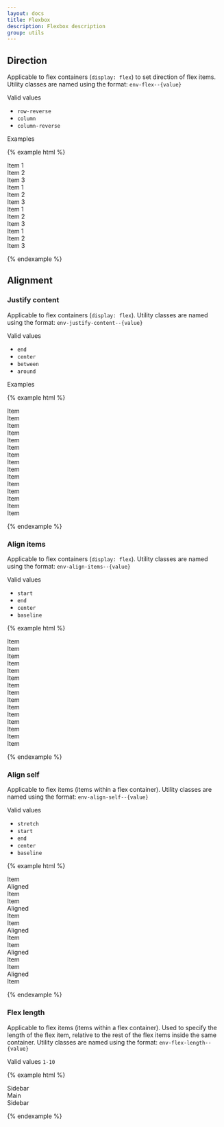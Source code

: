 ```yaml
---
layout: docs
title: Flexbox
description: Flexbox description
group: utils
---
```

## Direction ##

Applicable to flex containers (`display: flex`) to set direction of flex items. Utility classes are named using the format: `env-flex--{value}`

Valid values 
* `row-reverse`
* `column`
* `column-reverse`

Examples

{% example html %}

<div class="example-direction-container"> 
   <div class="env-p-around--x-small">Item 1</div>
   <div class="env-p-around--x-small">Item 2</div>
   <div class="env-p-around--x-small">Item 3</div>
</div>

<div class="example-direction-container env-flex--row-reverse"> 
   <div class="env-p-around--x-small">Item 1</div>
   <div class="env-p-around--x-small">Item 2</div>
   <div class="env-p-around--x-small">Item 3</div>
</div>

<div class="example-direction-container env-flex--column"> 
   <div class="env-p-around--x-small">Item 1</div>
   <div class="env-p-around--x-small">Item 2</div>
   <div class="env-p-around--x-small">Item 3</div>
</div>

<div class="example-direction-container env-flex--column-reverse"> 
   <div class="env-p-around--x-small">Item 1</div>
   <div class="env-p-around--x-small">Item 2</div>
   <div class="env-p-around--x-small">Item 3</div>
</div>

{% endexample %}

## Alignment ##
### Justify content ###

Applicable to flex containers (`display: flex`). Utility classes are named using the format: `env-justify-content--{value}`

Valid values 
* `end`
* `center`
* `between`
* `around`

Examples

{% example html %}

<div class="example-alignment-container"> 
   <div class="env-p-around--x-small">Item</div>
   <div class="env-p-around--x-small">Item</div>
   <div class="env-p-around--x-small">Item</div>
</div>

<div class="example-alignment-container env-justify-content--center"> 
   <div class="env-p-around--x-small">Item</div>
   <div class="env-p-around--x-small">Item</div>
   <div class="env-p-around--x-small">Item</div>
</div>

<div class="example-alignment-container env-justify-content--end"> 
   <div class="env-p-around--x-small">Item</div>
   <div class="env-p-around--x-small">Item</div>
   <div class="env-p-around--x-small">Item</div>
</div>

<div class="example-alignment-container env-justify-content--around"> 
   <div class="env-p-around--x-small">Item</div>
   <div class="env-p-around--x-small">Item</div>
   <div class="env-p-around--x-small">Item</div>
</div>

<div class="example-alignment-container env-justify-content--between"> 
   <div class="env-p-around--x-small">Item</div>
   <div class="env-p-around--x-small">Item</div>
   <div class="env-p-around--x-small">Item</div>
</div>

{% endexample %}

### Align items ###

Applicable to flex containers (`display: flex`). Utility classes are named using the format: `env-align-items--{value}`

Valid values 
* `start`
* `end`
* `center`
* `baseline`

{% example html %}

<div class="example-alignment-container"> 
   <div class="env-p-around--x-small">Item</div>
   <div class="env-p-around--x-small">Item</div>
   <div class="env-p-around--x-small">Item</div>
</div>

<div class="example-alignment-container env-align-items--center"> 
   <div class="env-p-around--x-small">Item</div>
   <div class="env-p-around--x-small">Item</div>
   <div class="env-p-around--x-small">Item</div>
</div>

<div class="example-alignment-container env-align-items--start"> 
   <div class="env-p-around--x-small">Item</div>
   <div class="env-p-around--x-small">Item</div>
   <div class="env-p-around--x-small">Item</div>
</div>

<div class="example-alignment-container env-align-items--end"> 
   <div class="env-p-around--x-small">Item</div>
   <div class="env-p-around--x-small">Item</div>
   <div class="env-p-around--x-small">Item</div>
</div>

<div class="example-alignment-container env-align-items--baseline"> 
   <div class="env-p-around--x-small">Item</div>
   <div class="env-p-around--x-small">Item</div>
   <div class="env-p-around--x-small">Item</div>
</div>

{% endexample %}

### Align self ###

Applicable to flex items (items within a flex container). Utility classes are named using the format: `env-align-self--{value}`

Valid values 
* `stretch`
* `start`
* `end`
* `center`
* `baseline`

{% example html %}

<div class="example-alignment-container">
   <div class="env-p-around--x-small">Item</div> 
   <div class="env-p-around--x-small env-align-self--stretch">Aligned</div>
   <div class="env-p-around--x-small">Item</div>
</div>

<div class="example-alignment-container">
   <div class="env-p-around--x-small">Item</div> 
   <div class="env-p-around--x-small env-align-self--start">Aligned</div>
   <div class="env-p-around--x-small">Item</div>
</div>

<div class="example-alignment-container">
   <div class="env-p-around--x-small">Item</div> 
   <div class="env-p-around--x-small env-align-self--end">Aligned</div>
   <div class="env-p-around--x-small">Item</div>
</div>

<div class="example-alignment-container">
   <div class="env-p-around--x-small">Item</div> 
   <div class="env-p-around--x-small env-align-self--center">Aligned</div>
   <div class="env-p-around--x-small">Item</div>
</div>

<div class="example-alignment-container">
   <div class="env-p-around--x-small">Item</div> 
   <div class="env-p-around--x-small env-align-self--baseline">Aligned</div>
   <div class="env-p-around--x-small">Item</div>
</div>

{% endexample %}

### Flex length ###

Applicable to flex items (items within a flex container). Used to specify the length of the flex item, relative to the rest of the flex items inside the same container. 
Utility classes are named using the format: `env-flex-length--{value}`

Valid values `1-10`

{% example html %}

<div class="sv-d--flex">
   <div class="env-flex-length--1 example-list-item">Sidebar</div> 
   <div class="env-flex-length--2 example-list-item">Main</div>
   <div class="env-flex-length--1 example-list-item">Sidebar</div>
</div>

{% endexample %}
